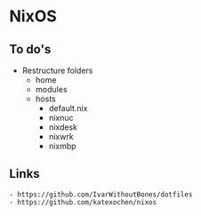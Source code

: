 # NixOS

## To do's
- Restructure folders
    - home
    - modules
    - hosts
        - default.nix
        - nixnuc
        - nixdesk
        - nixwrk
        - nixmbp

## Links
    - https://github.com/IvarWithoutBones/dotfiles
    - https://github.com/katexochen/nixos

